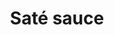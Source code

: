 ---
index: 5
title: Saté sauce
slugify: saté-sauce
product: peanut
book: Appetites
page: 109
dish: basics
---